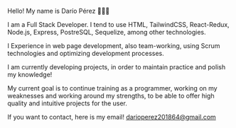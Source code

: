 Hello! My name is Darío Pérez 👩🏾‍💻

I am a Full Stack Developer. I tend to use HTML, TailwindCSS, React-Redux, Node.js, Express, PostreSQL, Sequelize, among other technologies. 

I Experience in web page development, also team-working, using Scrum technologies and optimizing development processes.

I am currently developing projects, in order to maintain practice and polish my knowledge!

My current goal is to continue training as a programmer, working on my weaknesses and working around my strengths, to be able to offer high quality and intuitive projects for the user.

If you want to contact, here is my email! 
darioperez201864@gmail.com
